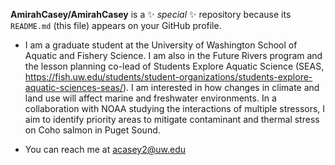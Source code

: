 
**AmirahCasey/AmirahCasey** is a ✨ _special_ ✨ repository because its `README.md` (this file) appears on your GitHub profile. 
- I am a graduate student at the University of Washington School of Aquatic and Fishery Science. I am also in the Future Rivers program and the lesson planning co-lead of Students Explore Aquatic Science (SEAS, https://fish.uw.edu/students/student-organizations/students-explore-aquatic-sciences-seas/). I am interested in how changes in climate and land use will affect marine and freshwater environments. In a collaboration with NOAA studying the interactions of multiple stressors, I aim to identify priority areas to mitigate contaminant and thermal stress on Coho salmon in Puget Sound. 

- You can reach me at acasey2@uw.edu
